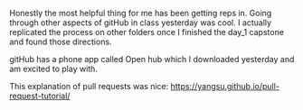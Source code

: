 Honestly the most helpful thing for me has been getting reps in. Going through other aspects of gitHub in class yesterday was cool. I actually replicated the process on other folders once I finished the day_1 capstone and found those directions.

gitHub has a phone app called Open hub which I downloaded yesterday and am excited to play with.

This explanation of pull requests was nice: https://yangsu.github.io/pull-request-tutorial/
